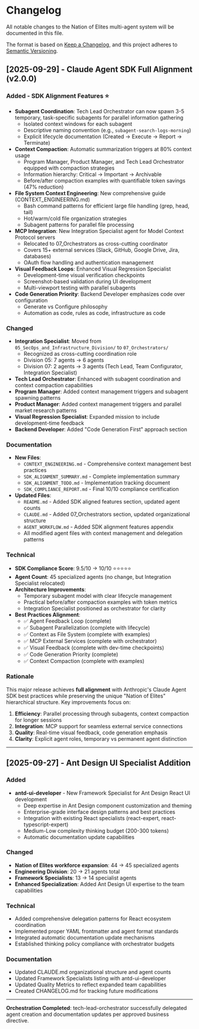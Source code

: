 # Changelog

All notable changes to the Nation of Elites multi-agent system will be documented in this file.

The format is based on [Keep a Changelog](https://keepachangelog.com/en/1.0.0/),
and this project adheres to [Semantic Versioning](https://semver.org/spec/v2.0.0.html).

## [2025-09-29] - Claude Agent SDK Full Alignment (v2.0.0)

### Added - SDK Alignment Features ⭐
- **Subagent Coordination**: Tech Lead Orchestrator can now spawn 3-5 temporary, task-specific subagents for parallel information gathering
  - Isolated context windows for each subagent
  - Descriptive naming convention (e.g., `subagent-search-logs-morning`)
  - Explicit lifecycle documentation (Created → Execute → Report → Terminate)
- **Context Compaction**: Automatic summarization triggers at 80% context usage
  - Program Manager, Product Manager, and Tech Lead Orchestrator equipped with compaction strategies
  - Information hierarchy: Critical → Important → Archivable
  - Before/after compaction examples with quantifiable token savings (47% reduction)
- **File System Context Engineering**: New comprehensive guide (CONTEXT_ENGINEERING.md)
  - Bash command patterns for efficient large file handling (grep, head, tail)
  - Hot/warm/cold file organization strategies
  - Subagent patterns for parallel file processing
- **MCP Integration**: New Integration Specialist agent for Model Context Protocol servers
  - Relocated to 07_Orchestrators as cross-cutting coordinator
  - Covers 15+ external services (Slack, GitHub, Google Drive, Jira, databases)
  - OAuth flow handling and authentication management
- **Visual Feedback Loops**: Enhanced Visual Regression Specialist
  - Development-time visual verification checkpoints
  - Screenshot-based validation during UI development
  - Multi-viewport testing with parallel subagents
- **Code Generation Priority**: Backend Developer emphasizes code over configuration
  - Generate vs Configure philosophy
  - Automation as code, rules as code, infrastructure as code

### Changed
- **Integration Specialist**: Moved from `05_SecOps_and_Infrastructure_Division/` to `07_Orchestrators/`
  - Recognized as cross-cutting coordination role
  - Division 05: 7 agents → 6 agents
  - Division 07: 2 agents → 3 agents (Tech Lead, Team Configurator, Integration Specialist)
- **Tech Lead Orchestrator**: Enhanced with subagent coordination and context compaction capabilities
- **Program Manager**: Added context management triggers and subagent spawning patterns
- **Product Manager**: Added context management triggers and parallel market research patterns
- **Visual Regression Specialist**: Expanded mission to include development-time feedback
- **Backend Developer**: Added "Code Generation First" approach section

### Documentation
- **New Files**:
  - `CONTEXT_ENGINEERING.md` - Comprehensive context management best practices
  - `SDK_ALIGNMENT_SUMMARY.md` - Complete implementation summary
  - `SDK_ALIGNMENT_TODO.md` - Implementation tracking document
  - `SDK_COMPLIANCE_REPORT.md` - Final 10/10 compliance certification
- **Updated Files**:
  - `README.md` - Added SDK aligned features section, updated agent counts
  - `CLAUDE.md` - Added 07_Orchestrators section, updated organizational structure
  - `AGENT_WORKFLOW.md` - Added SDK alignment features appendix
  - All modified agent files with context management and delegation patterns

### Technical
- **SDK Compliance Score**: 9.5/10 → 10/10 ⭐⭐⭐⭐⭐
- **Agent Count**: 45 specialized agents (no change, but Integration Specialist relocated)
- **Architecture Improvements**:
  - Temporary subagent model with clear lifecycle management
  - Practical before/after compaction examples with token metrics
  - Integration Specialist positioned as orchestrator for clarity
- **Best Practices Alignment**:
  - ✅ Agent Feedback Loop (complete)
  - ✅ Subagent Parallelization (complete with lifecycle)
  - ✅ Context as File System (complete with examples)
  - ✅ MCP External Services (complete with orchestrator)
  - ✅ Visual Feedback (complete with dev-time checkpoints)
  - ✅ Code Generation Priority (complete)
  - ✅ Context Compaction (complete with examples)

### Rationale
This major release achieves **full alignment** with Anthropic's Claude Agent SDK best practices while preserving the unique "Nation of Elites" hierarchical structure. Key improvements focus on:
1. **Efficiency**: Parallel processing through subagents, context compaction for longer sessions
2. **Integration**: MCP support for seamless external service connections
3. **Quality**: Real-time visual feedback, code generation emphasis
4. **Clarity**: Explicit agent roles, temporary vs permanent agent distinction

---

## [2025-09-27] - Ant Design UI Specialist Addition

### Added
- **antd-ui-developer** - New Framework Specialist for Ant Design React UI development
  - Deep expertise in Ant Design component customization and theming
  - Enterprise-grade interface design patterns and best practices
  - Integration with existing React specialists (react-expert, react-typescript-expert)
  - Medium-Low complexity thinking budget (200-300 tokens)
  - Automatic documentation update capabilities

### Changed
- **Nation of Elites workforce expansion**: 44 → 45 specialized agents
- **Engineering Division**: 20 → 21 agents total
- **Framework Specialists**: 13 → 14 specialist agents
- **Enhanced Specialization**: Added Ant Design UI expertise to the team capabilities

### Technical
- Added comprehensive delegation patterns for React ecosystem coordination
- Implemented proper YAML frontmatter and agent format standards
- Integrated automatic documentation update mechanisms
- Established thinking policy compliance with orchestrator budgets

### Documentation
- Updated CLAUDE.md organizational structure and agent counts
- Updated Framework Specialists listing with antd-ui-developer
- Updated Quality Metrics to reflect expanded team capabilities
- Created CHANGELOG.md for tracking future modifications

---

**Orchestration Completed**: tech-lead-orchestrator successfully delegated agent creation and documentation updates per approved business directive.
